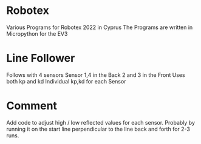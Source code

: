 # Robotex
Various Programs for Robotex 2022 in Cyprus
The Programs are written in Micropython for the EV3
# Line Follower
Follows with 4 sensors
Sensor 1,4 in the Back 
2 and 3 in the Front
Uses both kp and kd
Individual kp,kd for each Sensor

# Comment
Add code to adjust high / low reflected values for each sensor. Probably by running it on the start line perpendicular to the line back and forth for 2-3 runs.
